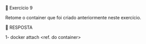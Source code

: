 🚀 Exercício 9

  Retome o container que foi criado anteriormente neste exercício.

🚀 RESPOSTA

  1- docker attach <ref. do container>